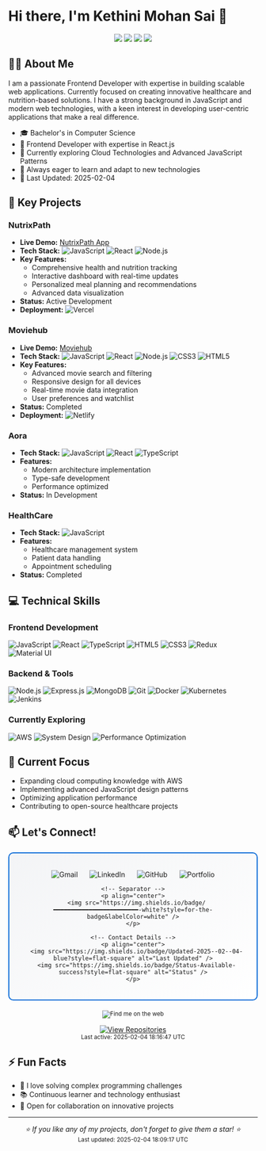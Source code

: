 # Hi there, I'm Kethini Mohan Sai 👋

<div align="center">
  <img src="https://img.shields.io/badge/JavaScript-Developer-yellow"/>
  <img src="https://img.shields.io/badge/Frontend-Specialist-blue"/>
  <img src="https://img.shields.io/badge/React-Expert-61dafb"/>
  <img src="https://komarev.com/ghpvc/?username=SAI4227PP&color=blue&style=flat-square&label=Profile+Views"/>
</div>

## 🧑‍💻 About Me

I am a passionate Frontend Developer with expertise in building scalable web applications. Currently focused on creating innovative healthcare and nutrition-based solutions. I have a strong background in JavaScript and modern web technologies, with a keen interest in developing user-centric applications that make a real difference.

- 🎓 Bachelor's in Computer Science
- 💼 Frontend Developer with expertise in React.js
- 🌱 Currently exploring Cloud Technologies and Advanced JavaScript Patterns
- 🚀 Always eager to learn and adapt to new technologies
- 📅 Last Updated: 2025-02-04


## 🔭 Key Projects

### NutrixPath
- **Live Demo:** [NutrixPath App](https://nutrix-path.vercel.app)
- **Tech Stack:** 
  ![JavaScript](https://img.shields.io/badge/-JavaScript-F7DF1E?style=flat&logo=javascript&logoColor=black)
  ![React](https://img.shields.io/badge/-React-61DAFB?style=flat&logo=react&logoColor=black)
  ![Node.js](https://img.shields.io/badge/-Node.js-339933?style=flat&logo=node.js&logoColor=white)
- **Key Features:**
  - Comprehensive health and nutrition tracking
  - Interactive dashboard with real-time updates
  - Personalized meal planning and recommendations
  - Advanced data visualization
- **Status:** Active Development
- **Deployment:** ![Vercel](https://img.shields.io/badge/-Vercel-000000?style=flat&logo=vercel&logoColor=white)

### Moviehub
- **Live Demo:** [Moviehub](https://moviezone4.netlify.app/)
- **Tech Stack:** 
  ![JavaScript](https://img.shields.io/badge/-JavaScript-F7DF1E?style=flat&logo=javascript&logoColor=black)
  ![React](https://img.shields.io/badge/-React-61DAFB?style=flat&logo=react&logoColor=black)
  ![Node.js](https://img.shields.io/badge/-Node.js-339933?style=flat&logo=node.js&logoColor=white)
  ![CSS3](https://img.shields.io/badge/-CSS3-1572B6?style=flat&logo=css3&logoColor=white)
  ![HTML5](https://img.shields.io/badge/-HTML5-E34F26?style=flat&logo=html5&logoColor=white)
- **Key Features:**
  - Advanced movie search and filtering
  - Responsive design for all devices
  - Real-time movie data integration
  - User preferences and watchlist
- **Status:** Completed
- **Deployment:** ![Netlify](https://img.shields.io/badge/-Netlify-00C7B7?style=flat&logo=netlify&logoColor=white)

### Aora
- **Tech Stack:** 
  ![JavaScript](https://img.shields.io/badge/-JavaScript-F7DF1E?style=flat&logo=javascript&logoColor=black)
  ![React](https://img.shields.io/badge/-React-61DAFB?style=flat&logo=react&logoColor=black)
  ![TypeScript](https://img.shields.io/badge/-TypeScript-3178C6?style=flat&logo=typescript&logoColor=white)
- **Features:**
  - Modern architecture implementation
  - Type-safe development
  - Performance optimized
- **Status:** In Development

### HealthCare
- **Tech Stack:** 
  ![JavaScript](https://img.shields.io/badge/-JavaScript-F7DF1E?style=flat&logo=javascript&logoColor=black)
- **Features:**
  - Healthcare management system
  - Patient data handling
  - Appointment scheduling
- **Status:** Completed

## 💻 Technical Skills

### Frontend Development
![JavaScript](https://img.shields.io/badge/-JavaScript-F7DF1E?style=flat&logo=javascript&logoColor=black)
![React](https://img.shields.io/badge/-React-61DAFB?style=flat&logo=react&logoColor=black)
![TypeScript](https://img.shields.io/badge/-TypeScript-3178C6?style=flat&logo=typescript&logoColor=white)
![HTML5](https://img.shields.io/badge/-HTML5-E34F26?style=flat&logo=html5&logoColor=white)
![CSS3](https://img.shields.io/badge/-CSS3-1572B6?style=flat&logo=css3&logoColor=white)
![Redux](https://img.shields.io/badge/-Redux-764ABC?style=flat&logo=redux&logoColor=white)
![Material UI](https://img.shields.io/badge/-Material_UI-0081CB?style=flat&logo=material-ui&logoColor=white)

### Backend & Tools
![Node.js](https://img.shields.io/badge/-Node.js-339933?style=flat&logo=node.js&logoColor=white)
![Express.js](https://img.shields.io/badge/-Express.js-000000?style=flat&logo=express&logoColor=white)
![MongoDB](https://img.shields.io/badge/-MongoDB-47A248?style=flat&logo=mongodb&logoColor=white)
![Git](https://img.shields.io/badge/-Git-F05032?style=flat&logo=git&logoColor=white)
![Docker](https://img.shields.io/badge/-Docker-2496ED?style=flat&logo=docker&logoColor=white)
![Kubernetes](https://img.shields.io/badge/-Kubernetes-326CE5?style=flat&logo=kubernetes&logoColor=white)
![Jenkins](https://img.shields.io/badge/-Jenkins-D24939?style=flat&logo=jenkins&logoColor=white)

### Currently Exploring
![AWS](https://img.shields.io/badge/-AWS-232F3E?style=flat&logo=amazon-aws&logoColor=white)
![System Design](https://img.shields.io/badge/-System_Design-FF6B6B?style=flat)
![Performance Optimization](https://img.shields.io/badge/-Performance_Optimization-38B2AC?style=flat)

## 🎯 Current Focus
- Expanding cloud computing knowledge with AWS
- Implementing advanced JavaScript design patterns
- Optimizing application performance
- Contributing to open-source healthcare projects

## 📫 Let's Connect!

<div align="center">
  <div style="border: 2px solid #0366d6; border-radius: 10px; padding: 20px; margin: 20px 0; background: linear-gradient(145deg, #f3f4f6, #ffffff);">
    <!-- Social Links with Hover Effects -->
    <p align="center">
      <a href="mailto:hip6379@gmail.com" style="text-decoration: none; margin: 0 10px;">
        <img src="https://img.shields.io/badge/Gmail-D14836?style=for-the-badge&logo=gmail&logoColor=white" alt="Gmail" />
      </a>
      <a href="https://www.linkedin.com/in/kethini-mohan-sai-29a3831a8/" style="text-decoration: none; margin: 0 10px;">
        <img src="https://img.shields.io/badge/LinkedIn-0077B5?style=for-the-badge&logo=linkedin&logoColor=white" alt="LinkedIn" />
      </a>
      <a href="https://github.com/SAI4227PP" style="text-decoration: none; margin: 0 10px;">
        <img src="https://img.shields.io/badge/GitHub-100000?style=for-the-badge&logo=github&logoColor=white" alt="GitHub" />
      </a>
      <a href="javascript:void(0)" style="text-decoration: none; margin: 0 10px;">
        <img src="https://img.shields.io/badge/Portfolio-FF4088?style=for-the-badge&logo=Hugo&logoColor=white" alt="Portfolio" />
      </a>
    </p>

    <!-- Separator -->
    <p align="center">
      <img src="https://img.shields.io/badge/━━━━━━━━━━━━━━━━━━━━━━━━-white?style=for-the-badge&labelColor=white" />
    </p>

    <!-- Contact Details -->
    <p align="center">
      <img src="https://img.shields.io/badge/Updated-2025--02--04-blue?style=flat-square" alt="Last Updated" />
      <img src="https://img.shields.io/badge/Status-Available-success?style=flat-square" alt="Status" />
    </p>
  </div>

  <!-- Decorative Elements -->
  <p align="center">
    <sub>
      <img src="https://img.shields.io/badge/⭐%20Find%20me%20on%20the%20web-white?style=flat-square" alt="Find me on the web" />
    </sub>
  </p>
</div>

<!-- Quick Access Links -->
<div align="center">
  <a href="https://github.com/SAI4227PP?tab=repositories">
    <img src="https://img.shields.io/badge/📂%20View%20My%20Repositories-gray?style=for-the-badge" alt="View Repositories"/>
  </a>
</div>

<!-- Time Stamp -->
<div align="center">
  <sub>Last active: 2025-02-04 18:16:47 UTC</sub>
</div>

## ⚡ Fun Facts

- 🎯 I love solving complex programming challenges
- 📚 Continuous learner and technology enthusiast
- 🤝 Open for collaboration on innovative projects

---

<div align="center">
  <i>⭐️ If you like any of my projects, don't forget to give them a star! ⭐️</i>
</div>

<!-- Dynamic content updates -->
<div align="center">
  <sub>Last updated: 2025-02-04 18:09:17 UTC</sub>
</div>
